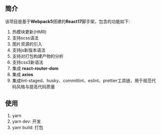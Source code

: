 ## 简介
该项目是基于**Webpack5**搭建的**React17**脚手架，包含的功能如下:

1. 热模块更新(HMR)
2. 支持scss语法
3. 图片资源的引入
4. 支持js新版本语法
5. 支持对打包构建产物的分析
6. 支持css3新语法
7. 集成 **react-router-dom**
8. 集成 **axios**
9. 集成lint-staged、husky、commitlint、eslint、prettier工具链，用于规范代码风格与提高代码质量

## 使用
1. yarn
2. yarn dev: 开发
3. yanr build: 打包

